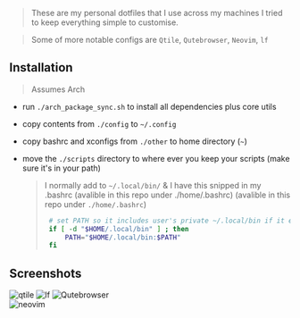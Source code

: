 > These are my personal dotfiles that I use across my machines I tried to keep everything simple to customise.

> Some of more notable configs are `Qtile`, `Qutebrowser`, `Neovim`, `lf`

## Installation

> Assumes Arch

- run `./arch_package_sync.sh` to install all dependencies plus core utils
- copy contents from `./config` to `~/.config`
- copy bashrc and xconfigs from `./other` to home directory (`~`)
- move the `./scripts` directory to where ever you keep your scripts (make sure it's in your path) 

  > I normally add to `~/.local/bin/` & I have this snipped in my .bashrc (avalible in this repo under ./home/.bashrc) (avalible in this repo under `./home/.bashrc`)
  >
  > ```bash
  >  # set PATH so it includes user's private ~/.local/bin if it exists
  >  if [ -d "$HOME/.local/bin" ] ; then
  >      PATH="$HOME/.local/bin:$PATH"
  >  fi
  > ```

## Screenshots

![qtile](https://i.imgur.com/CorPYfL.png) 
![lf](https://i.imgur.com/mJbSLGT.png) 
![Qutebrowser](https://i.imgur.com/wdroZeY.png)  
![neovim](https://i.imgur.com/Rd4OgU9.png) 
